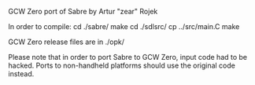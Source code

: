 GCW Zero port of Sabre by Artur "zear" Rojek

In order to compile:
	cd ./sabre/
	make
	cd ./sdlsrc/
	cp ../src/main.C
	make

GCW Zero release files are in ./opk/

Please note that in order to port Sabre to GCW Zero, input code had to be hacked.
Ports to non-handheld platforms should use the original code instead.
